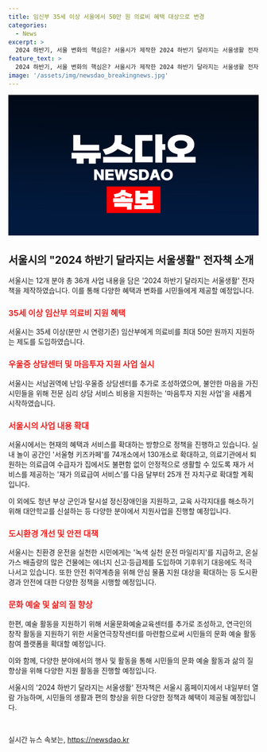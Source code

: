 ```yaml
---
title: 임신부 35세 이상 서울에서 50만 원 의료비 혜택 대상으로 변경
categories:
  - News
excerpt: >
  2024 하반기, 서울 변화의 핵심은? 서울시가 제작한 2024 하반기 달라지는 서울생활 전자책이 공개되었다. 임산부 의료비 지원, 우울증 상담센터 조성, 실내 놀이공간 서울형 키즈카페 확대, 마음투자 지원 사업 등 12개 분야 총 36개 사업 내용을 담았으며, 의료급여, 부상 군인 지원, 예술형 대안학교 신설 등 다양한 정책이 포함돼 있다. 또한, 기후위기 극복, 안전 취약계층 보호, 중소기업 지원, 문화예술교육센터 조성, 게임·e스포츠 위크 등의 행사가 준비되어 있다. (총 295자)
feature_text: >
  2024 하반기, 서울 변화의 핵심은? 서울시가 제작한 2024 하반기 달라지는 서울생활 전자책이 공개되었다. 임산부 의료비 지원, 우울증 상담센터 조성, 실내 놀이공간 서울형 키즈카페 확대, 마음투자 지원 사업 등 12개 분야 총 36개 사업 내용을 담았으며, 의료급여, 부상 군인 지원, 예술형 대안학교 신설 등 다양한 정책이 포함돼 있다. 또한, 기후위기 극복, 안전 취약계층 보호, 중소기업 지원, 문화예술교육센터 조성, 게임·e스포츠 위크 등의 행사가 준비되어 있다. (총 295자)
image: '/assets/img/newsdao_breakingnews.jpg'
---
```


<p><img src="/assets/img/newsdao_breakingnews.jpg" alt="pcversion 속보" /></p>

<h2 data-ke-size="size26">서울시의 "2024 하반기 달라지는 서울생활" 전자책 소개</h2>

<p>서울시는 12개 분야 총 36개 사업 내용을 담은 '2024 하반기 달라지는 서울생활' 전자책을 제작하였습니다. 이를 통해 다양한 혜택과 변화를 시민들에게 제공할 예정입니다. </p>

<h3><b><span style="color: #ee2323;">35세 이상 임산부 의료비 지원 혜택</span></b></h3>

<p>서울시는 35세 이상(분만 시 연령기준) 임산부에게 의료비를 최대 50만 원까지 지원하는 제도를 도입하였습니다. </p>

<h3><b><span style="color: #ee2323;">우울증 상담센터 및 마음투자 지원 사업 실시</span></b></h3>

<p>서울시는 서남권역에 난임·우울증 상담센터를 추가로 조성하였으며, 불안한 마음을 가진 시민들을 위해 전문 심리 상담 서비스 비용을 지원하는 '마음투자 지원 사업'을 새롭게 시작하였습니다.</p>

<h3><b><span style="color: #ee2323;">서울시의 사업 내용 확대</span></b></h3>

<p>서울시에서는 현재의 혜택과 서비스를 확대하는 방향으로 정책을 진행하고 있습니다. 실내 놀이 공간인 '서울형 키즈카페'를 74개소에서 130개소로 확대하고, 의료기관에서 퇴원하는 의료급여 수급자가 집에서도 불편함 없이 안정적으로 생활할 수 있도록 재가 서비스를 제공하는 '재가 의료급여 서비스'를 다음 달부터 25개 전 자치구로 확대할 계획입니다.</p>

<p>이 외에도 청년 부상 군인과 탈시설 정신장애인을 지원하고, 교육 사각지대를 해소하기 위해 대안학교를 신설하는 등 다양한 분야에서 지원사업을 진행할 예정입니다.</p>

<h3><b><span style="color: #ee2323;">도시환경 개선 및 안전 대책</span></b></h3>

<p>서울시는 친환경 운전을 실천한 시민에게는 '녹색 실천 운전 마일리지'를 지급하고, 온실가스 배출량의 많은 건물에는 에너지 신고·등급제를 도입하여 기후위기 대응에도 적극 나서고 있습니다. 또한 안전 취약계층을 위해 안심 물품 지원 대상을 확대하는 등 도시환경과 안전에 대한 다양한 정책을 시행할 예정입니다.</p>

<h3><b><span style="color: #ee2323;">문화 예술 및 삶의 질 향상</span></b></h3>

<p>한편, 예술 활동을 지원하기 위해 서울문화예술교육센터를 추가로 조성하고, 연극인의 창작 활동을 지원하기 위한 서울연극창작센터를 마련함으로써 시민들의 문화 예술 활동 참여 플랫폼을 확대할 예정입니다.</p>

<p>이와 함께, 다양한 분야에서의 행사 및 활동을 통해 시민들의 문화 예술 활동과 삶의 질 향상을 위해 다양한 지원 활동을 진행할 예정입니다.</p>

<p>서울시의 '2024 하반기 달라지는 서울생활' 전자책은 서울시 홈페이지에서 내일부터 열람 가능하며, 시민들의 생활과 편의 향상을 위한 다양한 정책과 혜택이 제공될 예정입니다.</p>

<p data-ke-size="size16">&nbsp;</p>
실시간 뉴스 속보는, <a href="https://newsdao.kr" rel="dofollow">https://newsdao.kr</a>


